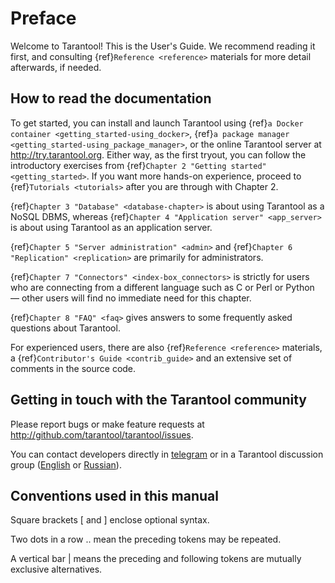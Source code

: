 # Preface

Welcome to Tarantool! This is the User's Guide. We recommend reading it first,
and consulting {ref}`Reference <reference>` materials for more detail afterwards,
if needed.

## How to read the documentation

To get started, you can install and launch Tarantool using
{ref}`a Docker container <getting_started-using_docker>`,
{ref}`a package manager <getting_started-using_package_manager>`,
or the online Tarantool server at <http://try.tarantool.org>.
Either way, as the first tryout, you can follow the introductory exercises
from {ref}`Chapter 2 "Getting started" <getting_started>`.
If you want more hands-on experience, proceed to {ref}`Tutorials <tutorials>`
after you are through with Chapter 2.

{ref}`Chapter 3 "Database" <database-chapter>` is about using Tarantool
as a NoSQL DBMS, whereas {ref}`Chapter 4 "Application server" <app_server>`
is about using Tarantool as an application server.

{ref}`Chapter 5 "Server administration" <admin>` and
{ref}`Chapter 6 "Replication" <replication>` are primarily for administrators.

{ref}`Chapter 7 "Connectors" <index-box_connectors>` is strictly for users who
are connecting from a different language such as C or Perl or Python — other
users will find no immediate need for this chapter.

{ref}`Chapter 8 "FAQ" <faq>` gives answers to some frequently asked questions
about Tarantool.

For experienced users, there are also {ref}`Reference <reference>` materials,
a {ref}`Contributor's Guide <contrib_guide>` and an extensive set of comments
in the source code.

## Getting in touch with the Tarantool community

Please report bugs or make feature requests at <http://github.com/tarantool/tarantool/issues>.

You can contact developers directly in [telegram](http://telegram.me/tarantool)
or in a Tarantool discussion group
([English](https://groups.google.com/forum/#!forum/tarantool) or
[Russian](https://googlegroups.com/group/tarantool-ru)).

## Conventions used in this manual

Square brackets \[ and \] enclose optional syntax.

Two dots in a row .. mean the preceding tokens may be repeated.

A vertical bar | means the preceding and following tokens are mutually exclusive
alternatives.

